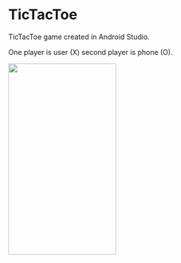 # TicTacToe
TicTacToe game created in Android Studio.

One player is user (X) second player is phone (O).

<img src="https://user-images.githubusercontent.com/69115244/90139870-98111f00-dd81-11ea-9c7c-cb0ccaab7da4.gif" width="216" height="384">
